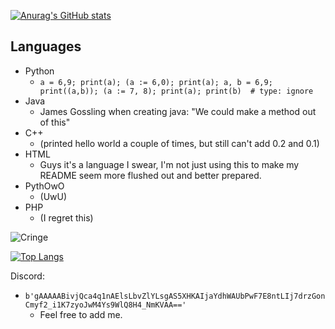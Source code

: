 [![Anurag's GitHub stats](https://github-readme-stats.vercel.app/api?username=Pilot1782&count_private=true&show_icons=true&theme=cobalt)](https://github.com/anuraghazra/github-readme-stats)

## Languages

- Python
    - `a = 6,9; print(a); (a := 6,0); print(a); a, b = 6,9; print((a,b)); (a := 7, 8); print(a); print(b)  # type: ignore`
- Java
    - James Gossling when creating java: "We could make a method out of this"
- C++
    - (printed hello world a couple of times, but still can't add 0.2 and 0.1)
- HTML
    - Guys it's a language I swear, I'm not just using this to make my README seem more flushed out and better prepared.
- PythOwO
    - (UwU)
- PHP 
    - (I regret this)

![Cringe](https://komarev.com/ghpvc/?username=pilot1782&label=Pwofile%20viwews&color=14171b&style=fla)

[![Top Langs](https://github-readme-stats.vercel.app/api/top-langs/?username=Pilot1782&theme=cobalt)](https://github.com/anuraghazra/github-readme-stats)

Discord:
- `b'gAAAAABivjQca4q1nAElsLbvZlYLsgAS5XHKAIjaYdhWAUbPwF7E8ntLIj7drzGonCmyf2_i1K7zyoJwM4Ys9WlQ8H4_NmKVAA=='`
    - Feel free to add me.

[](Fernet_key_for_discord=b'IJk_HsIX5SexVGHGQiDXOcG1m02QwVVnrW-WSPyV30o=')
